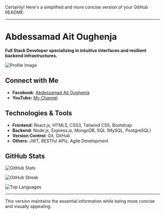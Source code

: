 Certainly! Here's a simplified and more concise version of your GitHub README:

---

# Abdessamad Ait Oughenja

**Full Stack Developer specializing in intuitive interfaces and resilient backend infrastructures.**

![Profile Image](https://github.com/RofixWork/RofixWork/assets/58398636/5dce652f-f9dc-4e91-8e91-da65a61d05ed)

## Connect with Me

- **Facebook:** [Abdessamad Ait Oughenja](https://fb.com/abdessamad.rofix.545)
- **YouTube:** [My Channel](https://www.youtube.com/c/https://www.youtube.com/channel/uckrlhkyma-vmd-gaksd8s4a)

## Technologies & Tools

- **Frontend:** React.js, HTML5, CSS3, Tailwind CSS, Bootstrap
- **Backend:** Node.js, Express.js, MongoDB, SQL (MySQL, PostgreSQL)
- **Version Control:** Git, GitHub
- **Others:** JWT, RESTful APIs, Agile Development

## GitHub Stats

![GitHub Stats](https://github-readme-stats.vercel.app/api?username=rofixwork&show_icons=true&locale=en)

![GitHub Streak](https://github-readme-streak-stats.herokuapp.com/?user=rofixwork)

![Top Languages](https://github-readme-stats.vercel.app/api/top-langs?username=rofixwork&show_icons=true&locale=en&layout=compact)

---

This version maintains the essential information while being more concise and visually appealing. 

